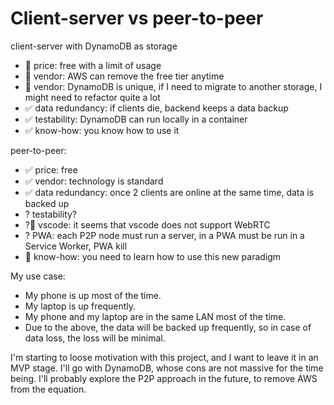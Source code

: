 # Client-server vs peer-to-peer

client-server with DynamoDB as storage
  - 🔴 price: free with a limit of usage
  - 🔴 vendor: AWS can remove the free tier anytime
  - 🔴 vendor: DynamoDB is unique, if I need to migrate to another storage, I might need to refactor quite a lot
  - ✅ data redundancy: if clients die, backend keeps a data backup
  - ✅ testability: DynamoDB can run locally in a container
  - ✅ know-how: you know how to use it

peer-to-peer:
  - ✅ price: free
  - ✅ vendor: technology is standard
  - ✅ data redundancy: once 2 clients are online at the same time, data is backed up
  - ? testability?
  - ?🔴 vscode: it seems that vscode does not support WebRTC
  - ? PWA: each P2P node must run a server, in a PWA must be run in a Service Worker, PWA kill
  - 🔴 know-how: you need to learn how to use this new paradigm

My use case:
  - My phone is up most of the time.
  - My laptop is up frequently.
  - My phone and my laptop are in the same LAN most of the time.
  - Due to the above, the data will be backed up frequently, so in case of data loss, the loss will be minimal.


I'm starting to loose motivation with this project, and I want to leave it in an MVP stage.
I'll go with DynamoDB, whose cons are not massive for the time being. I'll probably explore the P2P approach in the future, to remove AWS from the equation.
